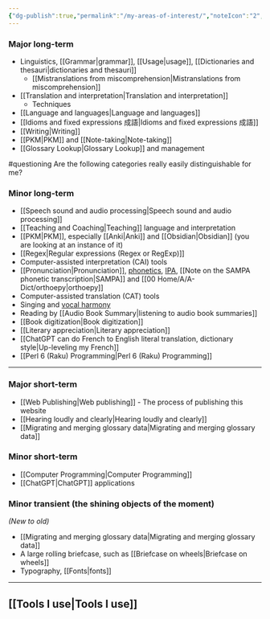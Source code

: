 ```yaml
---
{"dg-publish":true,"permalink":"/my-areas-of-interest/","noteIcon":"2","created":"","updated":""}
---
```


### Major long-term
- Linguistics, [[Grammar\|grammar]], [[Usage\|usage]], [[Dictionaries and thesauri\|dictionaries and thesauri]]
	- [[Mistranslations from miscomprehension\|Mistranslations from miscomprehension]]
- [[Translation and interpretation\|Translation and interpretation]]
	- Techniques
- [[Language and languages\|Language and languages]]
- [[Idioms and fixed expressions 成語\|Idioms and fixed expressions 成語]]
- [[Writing\|Writing]]
- [[PKM\|PKM]] and [[Note-taking\|Note-taking]]
- [[Glossary Lookup\|Glossary Lookup]] and management

#questioning Are the following categories really easily distinguishable for me?

### Minor long-term
- [[Speech sound and audio processing\|Speech sound and audio processing]]
- [[Teaching and Coaching\|Teaching]] language and interpretation
- [[PKM\|PKM]], especially [[Anki\|Anki]] and [[Obsidian\|Obsidian]] (you are looking at an instance of it)
- [[Regex\|Regular expressions (Regex or RegExp)]]
- Computer-assisted interpretation (CAI) tools
- [[Pronunciation\|Pronunciation]], [phonetics](https://en.wikipedia.org/wiki/Phonetics), [IPA](https://en.wikipedia.org/wiki/International_Phonetic_Alphabet), [[Note on the SAMPA phonetic transcription\|SAMPA]] and [[00 Home/A/A-Dict/orthoepy\|orthoepy]]
- Computer-assisted translation (CAT) tools
- Singing and [vocal harmony](https://en.wikipedia.org/wiki/Vocal_harmony)
- Reading by [[Audio Book Summary\|listening to audio book summaries]]
- [[Book digitization\|Book digitization]]
- [[Literary appreciation\|Literary appreciation]]
- [[ChatGPT can do French to English literal translation, dictionary style\|Up-leveling my French]]
- [[Perl 6 (Raku) Programming\|Perl 6 (Raku) Programming]]

---
### Major short-term
- [[Web Publishing\|Web publishing]] - The process of publishing this website
- [[Hearing loudly and clearly\|Hearing loudly and clearly]]
- [[Migrating and merging glossary data\|Migrating and merging glossary data]]

### Minor short-term
- [[Computer Programming\|Computer Programming]]
- [[ChatGPT\|ChatGPT]] applications

### Minor transient (the shining objects of the moment)
*(New to old)*
- [[Migrating and merging glossary data\|Migrating and merging glossary data]]
- A large rolling briefcase, such as [[Briefcase on wheels\|Briefcase on wheels]]
- Typography, [[Fonts\|fonts]]

---
## [[Tools I use\|Tools I use]]